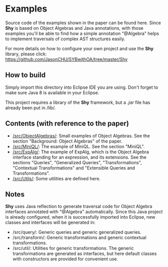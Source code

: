 # Examples

Source code of the examples shown in the paper can be found here. Since __Shy__ is based on Object Algebras and Java annotations, with those examples you'll be able to find how a simple annotation "@Algebra" helps to implement traversals of complex AST structures easily.

For more details on how to configure your own project and use the __Shy__ library, please click: https://github.com/JasonCHU/SYBwithOA/tree/master/Shy

## How to build

Simply import this directory into Eclipse IDE you are using. Don't forget to make sure Java 8 is available in your Eclipse.

This project requires a library of the __Shy__ framework, but a _.jar_ file has already been put in /lib/.

## Contents (with reference to the paper)

- [/src/ObjectAlgebras/](https://github.com/JasonCHU/SYBwithOA/tree/master/Examples/src/ObjectAlgebras): Small examples of Object Algebras. See the section "Background: Object Algebras" of the paper.
- [/src/MiniQL/](https://github.com/JasonCHU/SYBwithOA/tree/master/Examples/src/MiniQL): The example of MiniQL. See the section "MiniQL".
- [/src/ExpAlg/](https://github.com/JasonCHU/SYBwithOA/tree/master/Examples/src/ExpAlg): The example of ExpAlg, which is the Object Algebra interface standing for an expression, and its extensions. See the sections "Queries", "Generalized Queries", "Transformations", "Contextual Transformations" and "Extensible Queries and Transformations".
- [/src/Utils/](https://github.com/JasonCHU/SYBwithOA/tree/master/Examples/src/Utils): Some utilities are defined here.

## Notes

__Shy__ uses Java reflection to generate traversal code for Object Algebra interfaces annotated with "@Algebra" automatically. Since this Java project is already configured, when it is successfully imported into Eclipse, new classes and interfaces will be generated in:

- /src/query/: Generic queries and generic generalized queries.
- /src/transform/: Generic transformations and generic contextual transformations.
- /src/util/: Utilities for generic transformations. The generic transformations are generated as interfaces, but here default classes with constructors are provided for convenient use.